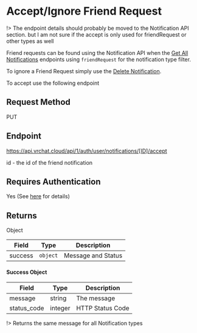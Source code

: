 # Accept/Ignore Friend Request

!> The endpoint details should probably be moved to the Notification API section. but I am not sure if the accept is only used for friendRequest or other types as well

Friend requests can be found using the Notification API when the [Get All Notifications](NotificationAPI/GetAll.md) endpoints using `friendRequest` for the notification type filter.

To ignore a Friend Request simply use the [Delete Notification](NotificationAPI/Delete.md).

To accept use the following endpoint

## Request Method
PUT

## Endpoint
https://api.vrchat.cloud/api/1/auth/user/notifications/[ID]/accept

id - the id of the friend notification

## Requires Authentication
Yes (See [here](Authorization.md) for details)

## Returns

Object

Field | Type | Description
------|------|------------
success | `object` | Message and Status

#### Success Object
Field | Type | Description
------|------|------------
message | string | The message
status_code | integer | HTTP Status Code

!> Returns the same message for all Notification types
